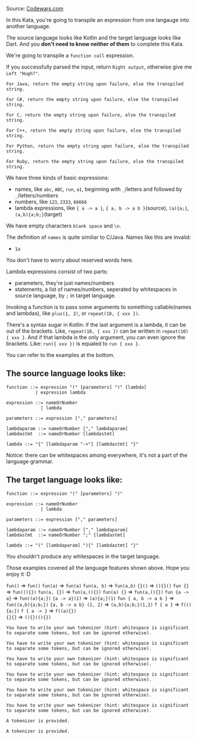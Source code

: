 Source: [Codewars.com](https://www.codewars.com/kata/597ccf7613d879c4cb00000f/ruby)

In this Kata, you're going to transpile an expression from one langauge into another language.

The source language looks like Kotlin and the target language looks like Dart. And you **don't need to know neither of them** to complete this Kata.

We're going to transpile a `function call` expression.

If you successfully parsed the input, return `Right output`, otherwise give me `Left "Hugh?"`.
~~~if:java
For Java, return the empty string upon failure, else the transpiled string.
~~~
~~~if:csharp
For C#, return the empty string upon failure, else the transpiled string.
~~~
~~~if:c
For C, return the empty string upon failure, else the transpiled string.
~~~
~~~if:cpp
For C++, return the empty string upon failure, else the transpiled string.
~~~
~~~if:python
For Python, return the empty string upon failure, else the transpiled string.
~~~
~~~if:ruby
For Ruby, return the empty string upon failure, else the transpiled string.
~~~

We have three kinds of basic expressions:

+ names, like `abc`, `ABC`, `run`, `a1`, beginning with `_`/letters and followed by `_`/letters/numbers
+ numbers, like `123`, `2333`, `66666`
+ lambda expressions, like `{ a -> a }`, `{ a, b -> a b }`(source), `(a){a;}`, `(a,b){a;b;}`(target)

We have empty characters `blank space` and `\n`.

The definition of `names` is quite similiar to C/Java. Names like this are invalid:

+ `1a`

You don't have to worry about reserved words here.

Lambda expressions consist of two parts:

+ parameters, they're just names/numbers
+ statements, a list of names/numbers, seperated by whitespaces in source language, by `;` in target language.

Invoking a function is to pass some arguments to something callable(names and lambdas), like `plus(1, 2)`, or `repeat(10, { xxx })`.

There's a syntax sugar in Kotlin: if the last argument is a lambda, it can be out of the brackets. Like, `repeat(10, { xxx })` can be written in `repeat(10) { xxx }`. And if that lambda is the only argument, you can even ignore the brackets. Like: `run({ xxx })` is equaled to `run { xxx }`.

You can refer to the examples at the bottom.

## The source language looks like:

```
function ::= expression "(" [parameters] ")" [lambda]
           | expression lambda

expression ::= nameOrNumber
             | lambda

parameters ::= expression ["," parameters]

lambdaparam ::= nameOrNumber ["," lambdaparam]
lambdastmt  ::= nameOrNumber [lambdastmt]

lambda ::= "{" [lambdaparam "->"] [lambdastmt] "}"
```

Notice: there can be whitespaces among everywhere, it's not a part of the language grammar.

## The target language looks like:

```
function ::= expression "(" [parameters] ")"

expression ::= nameOrNumber
             | lambda

parameters ::= expression ["," parameters]

lambdaparam ::= nameOrNumber ["," lambdaparam]
lambdastmt  ::= nameOrNumber ";" [lambdastmt]

lambda ::= "(" [lambdaparam] "){" [lambdastmt] "}"
```

You shouldn't produce any whitespaces in the target language.

Those examples covered all the language features shown above. Hope you enjoy it :D

`fun()` => `fun()`
`fun(a)` => `fun(a)`
`fun(a, b)` => `fun(a,b)`
`{}()` => `(){}()`
`fun {}` => `fun((){})`
`fun(a, {})` => `fun(a,(){})`
`fun(a) {}` => `fun(a,(){})`
`fun {a -> a}` => `fun((a){a;})`
`{a -> a}(1)` => `(a){a;}(1)`
`fun { a, b -> a b }` => `fun((a,b){a;b;})`
`{a, b -> a b} (1, 2)` => `(a,b){a;b;}(1,2)`
`f { a }` => `f((){a;})`
`f { a -> }` => `f((a){})`\
`{}{}` => `(){}((){})`

~~~if:javascript
You have to write your own tokenizer (hint: whitespace is significant to separate some tokens, but can be ignored otherwise).
~~~
~~~if:haskell
You have to write your own tokenizer (hint: whitespace is significant to separate some tokens, but can be ignored otherwise).
~~~
~~~if:python
You have to write your own tokenizer (hint: whitespace is significant to separate some tokens, but can be ignored otherwise).
~~~
~~~if:ruby
You have to write your own tokenizer (hint: whitespace is significant to separate some tokens, but can be ignored otherwise).
~~~
~~~if:java
You have to write your own tokenizer (hint: whitespace is significant to separate some tokens, but can be ignored otherwise).
~~~
~~~if:csharp
You have to write your own tokenizer (hint: whitespace is significant to separate some tokens, but can be ignored otherwise).
~~~
~~~if:c
A tokenizer is provided.
~~~
~~~if:cpp
A tokenizer is provided.
~~~
